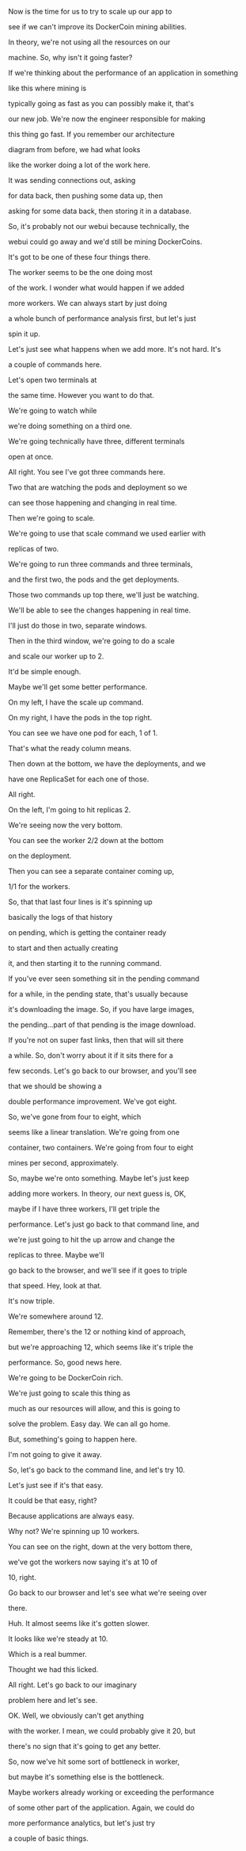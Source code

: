 Now is the time for us to try to scale up our app to

see if we can't improve its DockerCoin mining abilities.

In theory, we're not using all the resources on our

machine. So, why isn't it going faster?

If we're thinking about the performance of an application in something

like this where mining is

typically going as fast as you can possibly make it, that's

our new job. We're now the engineer responsible for making

this thing go fast. If you remember our architecture

diagram from before, we had what looks

like the worker doing a lot of the work here.

It was sending connections out, asking

for data back, then pushing some data up, then

asking for some data back, then storing it in a database.

So, it's probably not our webui because technically, the

webui could go away and we'd still be mining DockerCoins.

It's got to be one of these four things there.

The worker seems to be the one doing most

of the work. I wonder what would happen if we added

more workers. We can always start by just doing

a whole bunch of performance analysis first, but let's just

spin it up.

Let's just see what happens when we add more. It's not hard. It's

a couple of commands here.

Let's open two terminals at

the same time. However you want to do that.

We're going to watch while

we're doing something on a third one.

We're going technically have three, different terminals

open at once.

All right. You see I've got three commands here.

Two that are watching the pods and deployment so we

can see those happening and changing in real time.

Then we're going to scale.

We're going to use that scale command we used earlier with

replicas of two.

We're going to run three commands and three terminals,

and the first two, the pods and the get deployments.

Those two commands up top there, we'll just be watching.

We'll be able to see the changes happening in real time.

I'll just do those in two, separate windows.

Then in the third window, we're going to do a scale

and scale our worker up to 2.

It'd be simple enough.

Maybe we'll get some better performance.

On my left, I have the scale up command.

On my right, I have the pods in the top right.

You can see we have one pod for each, 1 of 1.

That's what the ready column means.

Then down at the bottom, we have the deployments, and we

have one ReplicaSet for each one of those.

All right.

On the left, I'm going to hit replicas 2.

We're seeing now the very bottom.

You can see the worker 2/2 down at the bottom

on the deployment.

Then you can see a separate container coming up,

1/1 for the workers.

So, that that last four lines is it's spinning up

basically the logs of that history

on pending, which is getting the container ready

to start and then actually creating

it, and then starting it to the running command.

If you've ever seen something sit in the pending command

for a while, in the pending state, that's usually because

it's downloading the image. So, if you have large images,

the pending...part of that pending is the image download.

If you're not on super fast links, then that will sit there

a while. So, don't worry about it if it sits there for a

few seconds. Let's go back to our browser, and you'll see

that we should be showing a

double performance improvement. We've got eight.

So, we've gone from four to eight, which

seems like a linear translation. We're going from one

container, two containers. We're going from four to eight

mines per second, approximately.

So, maybe we're onto something. Maybe let's just keep

adding more workers. In theory, our next guess is, OK,

maybe if I have three workers, I'll get triple the

performance. Let's just go back to that command line, and

we're just going to hit the up arrow and change the

replicas to three. Maybe we'll

go back to the browser, and we'll see if it goes to triple

that speed. Hey, look at that.

It's now triple.

We're somewhere around 12.

Remember, there's the 12 or nothing kind of approach,

but we're approaching 12, which seems like it's triple the

performance. So, good news here.

We're going to be DockerCoin rich.

We're just going to scale this thing as

much as our resources will allow, and this is going to

solve the problem. Easy day. We can all go home.

But, something's going to happen here.

I'm not going to give it away.

So, let's go back to the command line, and let's try 10.

Let's just see if it's that easy.

It could be that easy, right?

Because applications are always easy.

Why not? We're spinning up 10 workers.

You can see on the right, down at the very bottom there,

we've got the workers now saying it's at 10 of

10, right.

Go back to our browser and let's see what we're seeing over

there.

Huh. It almost seems like it's gotten slower.

It looks like we're steady at 10.

Which is a real bummer.

Thought we had this licked.

All right. Let's go back to our imaginary

problem here and let's see.

OK. Well, we obviously can't get anything

with the worker. I mean, we could probably give it 20, but

there's no sign that it's going to get any better.

So, now we've hit some sort of bottleneck in worker,

but maybe it's something else is the bottleneck.

Maybe workers already working or exceeding the performance

of some other part of the application. Again, we could do

more performance analytics, but let's just try

a couple of basic things.